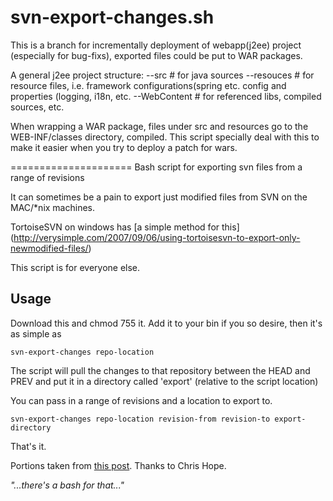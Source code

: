 svn-export-changes.sh
=====================

This is a branch for incrementally deployment of webapp(j2ee) project (especially for bug-fixs), exported files could be put to WAR packages.

A general j2ee project structure:
--src # for java sources
--resouces # for resource files, i.e. framework configurations(spring etc. config and properties (logging, i18n, etc.
--WebContent # for referenced libs, compiled sources, etc.

When wrapping a WAR package, files under src and resources go to the WEB-INF/classes directory, compiled. This script specially deal with this to make it easier when you try to deploy a patch for wars.

=====================
Bash script for exporting svn files from a range of revisions

It can sometimes be a pain to export just modified files from SVN on the MAC/*nix machines. 

TortoiseSVN on windows has [a simple method for this]
(http://verysimple.com/2007/09/06/using-tortoisesvn-to-export-only-newmodified-files/)

This script is for everyone else.

Usage
--

Download this and chmod 755 it. Add it to your bin if you so desire, then it's as simple as 

`svn-export-changes repo-location`

The script will pull the changes to that repository between the HEAD and PREV and put it in a directory called 'export' (relative to the script location)

You can pass in a range of revisions and a location to export to.

`svn-export-changes repo-location revision-from revision-to export-directory`

That's it.

Portions taken from [this post](http://www.electrictoolbox.com/subversion-export-changed-files-cli/). Thanks to Chris Hope.




*"...there's a bash for that..."*
